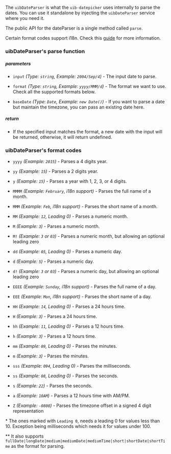 The `uibDateParser` is what the `uib-datepicker` uses internally to parse the dates. You can use it standalone by injecting the `uibDateParser` service where you need it.

The public API for the dateParser is a single method called `parse`.

Certain format codes support i18n. Check this [guide](https://docs.angularjs.org/guide/i18n) for more information.

### uibDateParser's parse function

##### parameters

* `input`
  _(Type: `string`, Example: `2004/Sep/4`)_ -
  The input date to parse.

* `format`
  _(Type: `string`, Example: `yyyy/MMM/d`)_ -
  The format we want to use. Check all the supported formats below.
  
* `baseDate`
  _(Type: `Date`, Example: `new Date()`)_ -
  If you want to parse a date but maintain the timezone, you can pass an existing date here.

##### return

* If the specified input matches the format, a new date with the input will be returned, otherwise, it will return undefined.
  
### uibDateParser's format codes

* `yyyy`
  _(Example: `2015`)_ -
  Parses a 4 digits year.
  
* `yy`
  _(Example: `15`)_ -
  Parses a 2 digits year.
  
* `y`
  _(Example: `15`)_ -
  Parses a year with 1, 2, 3, or 4 digits.
  
* `MMMM`
  _(Example: `February`, i18n support)_ -
  Parses the full name of a month.
  
* `MMM`
  _(Example: `Feb`, i18n support)_ -
  Parses the short name of a month.
  
* `MM`
  _(Example: `12`, Leading 0)_ -
  Parses a numeric month.
  
* `M`
  _(Example: `3`)_ -
  Parses a numeric month.

* `M!`
  _(Example: `3` or `03`)_ -
  Parses a numeric month, but allowing an optional leading zero

* `dd`
  _(Example: `05`, Leading 0)_ -
  Parses a numeric day.
  
* `d`
  _(Example: `5`)_ -
  Parses a numeric day.

* `d!`
  _(Example: `3` or `03`)_ -
  Parses a numeric day, but allowing an optional leading zero
  
* `EEEE`
  _(Example: `Sunday`, i18n support)_ -
  Parses the full name of a day.
  
* `EEE`
  _(Example: `Mon`, i18n support)_ -
  Parses the short name of a day.

* `HH`
  _(Example: `14`, Leading 0)_ -
  Parses a 24 hours time.
  
* `H`
  _(Example: `3`)_ -
  Parses a 24 hours time.
  
* `hh`
  _(Example: `11`, Leading 0)_ -
  Parses a 12 hours time.
  
* `h`
  _(Example: `3`)_ -
  Parses a 12 hours time.
  
* `mm`
  _(Example: `09`, Leading 0)_ -
  Parses the minutes.
  
* `m`
  _(Example: `3`)_ -
  Parses the minutes.
  
* `sss`
  _(Example: `094`, Leading 0)_ -
  Parses the milliseconds.
  
* `ss`
  _(Example: `08`, Leading 0)_ -
  Parses the seconds.
  
* `s`
  _(Example: `22`)_ -
  Parses the seconds.
  
* `a`
  _(Example: `10AM`)_ -
  Parses a 12 hours time with AM/PM.

* `Z`
  _(Example: `-0800`)_ -
  Parses the timezone offset in a signed 4 digit representation
  
\* The ones marked with `Leading 0`, needs a leading 0 for values less than 10. Exception being milliseconds which needs it for values under 100.

\** It also supports `fullDate|longDate|medium|mediumDate|mediumTime|short|shortDate|shortTime` as the format for parsing.
